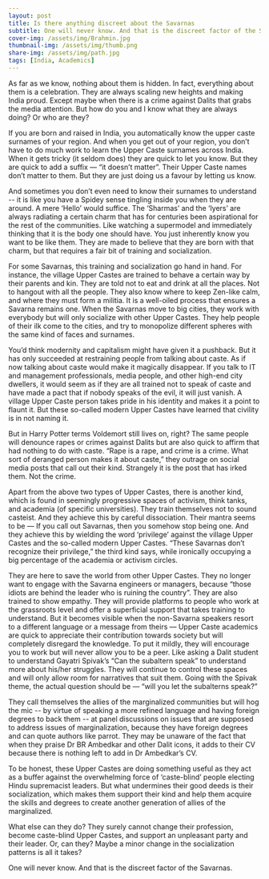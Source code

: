 ```yaml
---
layout: post
title: Is there anything discreet about the Savarnas
subtitle: One will never know. And that is the discreet factor of the Savarnas.
cover-img: /assets/img/Brahmin.jpg
thumbnail-img: /assets/img/thumb.png
share-img: /assets/img/path.jpg
tags: [India, Academics]
---
```


As far as we know, nothing about them is hidden. In fact, everything about them is a celebration. They are always scaling new heights and making India proud. Except maybe when there is a crime against Dalits that grabs the media attention. 
But how do you and I know what they are always doing? Or who are they?

If you are born and raised in India, you automatically know the upper caste surnames of your region. And when you get out of your region, you don’t have to do much work to learn the Upper Caste surnames across India. When it gets tricky (it seldom does) they are quick to let you know. But they are quick to add a suffix — “it doesn’t matter”. Their Upper Caste names don’t matter to them. But they are just doing us a favour by letting us know.

And sometimes you don’t even need to know their surnames to understand -- it is like you have a Spidey sense tingling inside you when they are around.  A mere ‘Hello’ would suffice. The ‘Sharmas’ and the ‘Iyers’ are always radiating a certain charm that has for centuries been aspirational for the rest of the communities. Like watching a supermodel and immediately thinking that it is the body one should have. You just inherently know you want to be like them. They are made to believe that they are born with that charm, but that requires a fair bit of training and socialization. 

For some Savarnas, this training and socialization go hand in hand. For instance, the village Upper Castes are trained to behave a certain way by their parents and kin. They are told not to eat and drink at all the places. Not to hangout with all the people. They also know where to keep Zen-like calm, and where they must form a militia. It is a well-oiled process that ensures a Savarna remains one. When the Savarnas move to big cities, they work with everybody but will only socialize with other Upper Castes. They help people of their ilk come to the cities, and try to monopolize different spheres with the same kind of faces and surnames. 

You’d think modernity and capitalism might have given it a pushback. But it has only succeeded at restraining people from talking about caste. As if now talking about caste would make it magically disappear. If you talk to IT and management professionals, media people, and other high-end city dwellers, it would seem as if they are all trained not to speak of caste and have made a pact that if nobody speaks of the evil, it will just vanish. A village Upper Caste person takes pride in his identity and makes it a point to flaunt it. But these so-called modern Upper Castes have learned that civility is in not naming it. 

But in Harry Potter terms Voldemort still lives on, right? The same people will denounce rapes or crimes against Dalits but are also quick to affirm that had nothing to do with caste. “Rape is a rape, and crime is a crime. What sort of deranged person makes it about caste,” they outrage on social media posts that call out their kind.  Strangely it is the post that has irked them. Not the crime.

Apart from the above two types of Upper Castes, there is another kind, which is found in seemingly progressive spaces of activism, think tanks, and academia (of specific universities). They train themselves not to sound casteist. And they achieve this by careful dissociation. Their mantra seems to be — If you call out Savarnas, then you somehow stop being one. And they achieve this by wielding the word ‘privilege’ against the village Upper Castes and the so-called modern Upper Castes. “These Savarnas don’t recognize their privilege,” the third kind says, while ironically occupying a big percentage of the academia or activism circles.

They are here to save the world from other Upper Castes. They no longer want to engage with the Savarna engineers or managers, because “those idiots are behind the leader who is ruining the country”. They are also trained to show empathy. They will provide platforms to people who work at the grassroots level and offer a superficial support that takes training to understand. But it becomes visible when the non-Savarna speakers resort to a different language or a message from theirs — Upper Caste academics are quick to appreciate their contribution towards society but will completely disregard the knowledge. To put it mildly, they will encourage you to work but will never allow you to be a peer.  Like asking a Dalit student to understand Gayatri Spivak’s “Can the subaltern speak” to understand more about his/her struggles. They will continue to control these spaces and will only allow room for narratives that suit them. Going with the Spivak theme, the actual question should be — “will you let the subalterns speak?”

They call themselves the allies of the marginalized communities but will hog the mic -- by virtue of speaking a more refined language and having foreign degrees to back them -- at panel discussions on issues that are supposed to address issues of marginalization, because they have foreign degrees and can quote authors like parrot. They may be unaware of the fact that when they praise Dr BR Ambedkar and other Dalit icons, it adds to their CV because there is nothing left to add in Dr Ambedkar’s CV. 

To be honest, these Upper Castes are doing something useful as they act as a buffer against the overwhelming force of ‘caste-blind’ people electing Hindu supremacist leaders. But what undermines their good deeds is their socialization, which makes them support their kind and help them acquire the skills and degrees to create another generation of allies of the marginalized.

What else can they do? They surely cannot change their profession, become caste-blind Upper Castes, and support an unpleasant party and their leader. Or, can they?  Maybe a minor change in the socialization patterns is all it takes? 

One will never know. And that is the discreet factor of the Savarnas.
